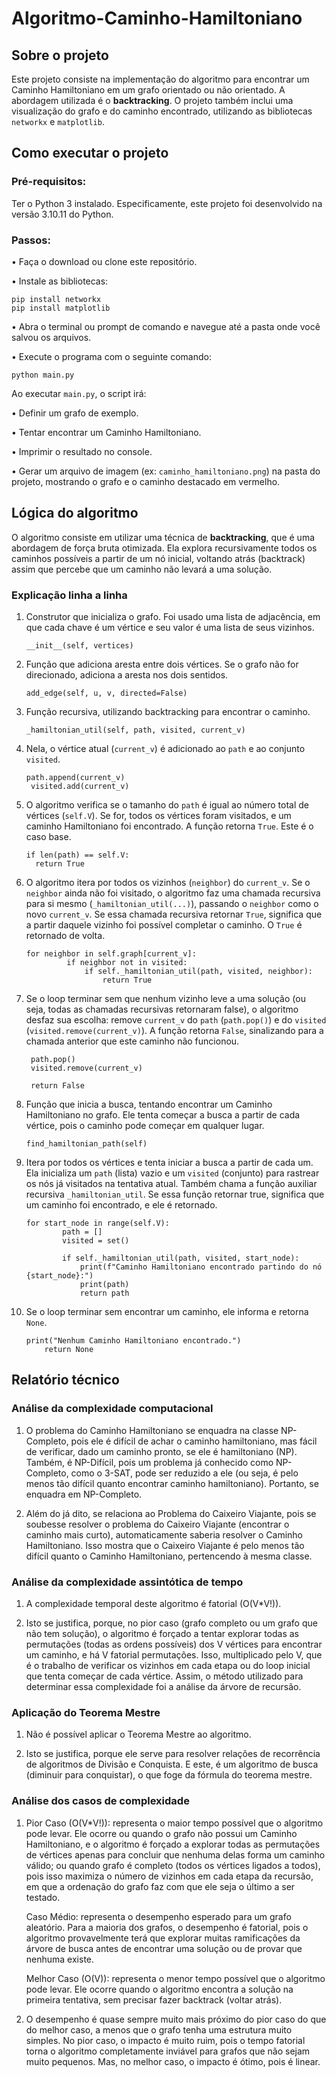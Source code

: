 # Algoritmo-Caminho-Hamiltoniano
## Sobre o projeto
Este projeto consiste na implementação do algoritmo para encontrar um Caminho Hamiltoniano em um grafo orientado ou não orientado. A abordagem utilizada é o **backtracking**. O projeto também inclui uma visualização do grafo e do caminho encontrado, utilizando as bibliotecas `networkx` e `matplotlib`.

## Como executar o projeto

### Pré-requisitos:
Ter o Python 3 instalado. Especificamente, este projeto foi desenvolvido na versão 3.10.11 do Python.

### Passos:
• Faça o download ou clone este repositório.

• Instale as bibliotecas:

```
pip install networkx
pip install matplotlib
```

• Abra o terminal ou prompt de comando e navegue até a pasta onde você salvou os arquivos.

• Execute o programa com o seguinte comando:

```python main.py```

Ao executar `main.py`, o script irá:

• Definir um grafo de exemplo.

• Tentar encontrar um Caminho Hamiltoniano.

• Imprimir o resultado no console.

• Gerar um arquivo de imagem (ex: `caminho_hamiltoniano.png`) na pasta do projeto, mostrando o grafo e o caminho destacado em vermelho.

## Lógica do algoritmo
O algoritmo consiste em utilizar uma técnica de **backtracking**, que é uma abordagem de força bruta otimizada. Ela explora recursivamente todos os caminhos possíveis a partir de um nó inicial, voltando atrás (backtrack) assim que percebe que um caminho não levará a uma solução.

### Explicação linha a linha

1. Construtor que inicializa o grafo. Foi usado uma lista de adjacência, em que cada chave é um vértice e seu valor é uma lista de seus vizinhos.
   ```
   __init__(self, vertices)
   ```

3. Função que adiciona aresta entre dois vértices. Se o grafo não for direcionado, adiciona a aresta nos dois sentidos.
   ```
   add_edge(self, u, v, directed=False)
   ```

4. Função recursiva, utilizando backtracking para encontrar o caminho.
   ```
   _hamiltonian_util(self, path, visited, current_v)
   ```

5. Nela, o vértice atual (`current_v`) é adicionado ao `path` e ao conjunto `visited`.
   ```
   path.append(current_v)
    visited.add(current_v)
   ```

6. O algoritmo verifica se o tamanho do `path` é igual ao número total de vértices (`self.V`). Se for, todos os vértices foram visitados, e um caminho Hamiltoniano foi encontrado. A função retorna `True`. Este é o caso base.
   ```
   if len(path) == self.V:
     return True
   ```

7. O algoritmo itera por todos os vizinhos (`neighbor`) do `current_v`. Se o `neighbor` ainda não foi visitado, o algoritmo faz uma chamada recursiva para si mesmo (`_hamiltonian_util(...)`), passando o `neighbor` como o novo `current_v`. Se essa chamada recursiva retornar `True`, significa que a partir daquele vizinho foi possível completar o caminho. O `True` é retornado de volta.
   ```
   for neighbor in self.graph[current_v]:
            if neighbor not in visited:
                if self._hamiltonian_util(path, visited, neighbor):
                    return True
   ```
   
8. Se o loop terminar sem que nenhum vizinho leve a uma solução (ou seja, todas as chamadas recursivas retornaram false), o algoritmo desfaz sua escolha: remove `current_v` do `path` (`path.pop()`) e do `visited` (`visited.remove(current_v)`). A função retorna `False`, sinalizando para a chamada anterior que este caminho não funcionou.
    ```
     path.pop()
     visited.remove(current_v)

     return False
    ```

9. Função que inicia a busca, tentando encontrar um Caminho Hamiltoniano no grafo. Ele tenta começar a busca a partir de cada vértice, pois o caminho pode começar em qualquer lugar.
    ```
    find_hamiltonian_path(self)
    ```

10. Itera por todos os vértices e tenta iniciar a busca a partir de cada um. Ela inicializa um `path` (lista) vazio e um `visited` (conjunto) para rastrear os nós já visitados na tentativa atual. Também chama a função auxiliar recursiva `_hamiltonian_util`. Se essa função retornar true, significa que um caminho foi encontrado, e ele é retornado.
    ```
    for start_node in range(self.V):
            path = []
            visited = set()
            
            if self._hamiltonian_util(path, visited, start_node):
                print(f"Caminho Hamiltoniano encontrado partindo do nó {start_node}:")
                print(path)
                return path
    ```

11. Se o loop terminar sem encontrar um caminho, ele informa e retorna `None`.
    ```
    print("Nenhum Caminho Hamiltoniano encontrado.")
        return None
    ```

## Relatório técnico
### Análise da complexidade computacional
1. O problema do Caminho Hamiltoniano se enquadra na classe NP-Completo, pois ele é difícil de achar o caminho hamiltoniano, mas fácil de verificar, dado um caminho pronto, se ele é hamiltoniano (NP). Também, é NP-Difícil, pois um problema já conhecido como NP-Completo, como o 3-SAT, pode ser reduzido a ele (ou seja, é pelo menos tão difícil quanto encontrar caminho hamiltoniano). Portanto, se enquadra em NP-Completo.

2. Além do já dito, se relaciona ao Problema do Caixeiro Viajante, pois se soubesse resolver o problema do Caixeiro Viajante (encontrar o caminho mais curto), automaticamente saberia resolver o Caminho Hamiltoniano. Isso mostra que o Caixeiro Viajante é pelo menos tão difícil quanto o Caminho Hamiltoniano, pertencendo à mesma classe.

### Análise da complexidade assintótica de tempo
1. A complexidade temporal deste algoritmo é fatorial (O(V*V!)).
   
2. Isto se justifica, porque, no pior caso (grafo completo ou um grafo que não tem solução), o algoritmo é forçado a tentar explorar todas as permutações (todas as ordens possíveis) dos V vértices para encontrar um caminho, e há V fatorial permutações. Isso, multiplicado pelo V, que é o trabalho de verificar os vizinhos em cada etapa ou do loop inicial que tenta começar de cada vértice. Assim, o método utilizado para determinar essa complexidade foi a análise da árvore de recursão.

### Aplicação do Teorema Mestre
1. Não é possível aplicar o Teorema Mestre ao algoritmo.
   
2. Isto se justifica, porque ele serve para resolver relações de recorrência de algoritmos de Divisão e Conquista. E este, é um algoritmo de busca (diminuir para conquistar), o que foge da fórmula do teorema mestre.

### Análise dos casos de complexidade
1. Pior Caso (O(V*V!)): representa o maior tempo possível que o algoritmo pode levar. Ele ocorre ou quando o grafo não possui um Caminho Hamiltoniano, e o algoritmo é forçado a explorar todas as permutações de vértices apenas para concluir que nenhuma delas forma um caminho válido; ou quando grafo é completo (todos os vértices ligados a todos), pois isso maximiza o número de vizinhos em cada etapa da recursão, em que a ordenação do grafo faz com que ele seja o último a ser testado.

   Caso Médio: representa o desempenho esperado para um grafo aleatório. Para a maioria dos grafos, o desempenho é fatorial, pois o algoritmo provavelmente terá que explorar muitas ramificações da árvore de         busca antes de encontrar uma solução ou de provar que nenhuma existe.
   
   Melhor Caso (O(V)): representa o menor tempo possível que o algoritmo pode levar. Ele ocorre quando o algoritmo encontra a solução na primeira tentativa, sem precisar fazer backtrack (voltar atrás).

2. O desempenho é quase sempre muito mais próximo do pior caso do que do melhor caso, a menos que o grafo tenha uma estrutura muito simples. No pior caso, o impacto é muito ruim, pois o tempo fatorial torna o algoritmo completamente inviável para grafos que não sejam muito pequenos. Mas, no melhor caso, o impacto é ótimo, pois é linear.
